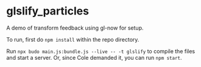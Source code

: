 # glslify_particles
A demo of transform feedback using gl-now for setup.

To run, first do `npm install` within the repo directory.

Run `npx budo main.js:bundle.js --live -- -t glslify` to compile the files and start a server. Or, since Cole demanded it, you can run `npm start`.
